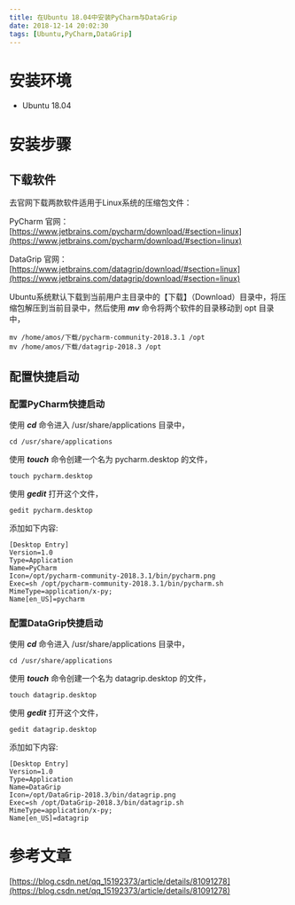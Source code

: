 ```yaml
---
title: 在Ubuntu 18.04中安装PyCharm与DataGrip
date: 2018-12-14 20:02:30
tags: [Ubuntu,PyCharm,DataGrip]
---
```

# 安装环境 #

- Ubuntu 18.04

# 安装步骤 #

## 下载软件 ##

去官网下载两款软件适用于Linux系统的压缩包文件：

PyCharm 官网：[https://www.jetbrains.com/pycharm/download/#section=linux](https://www.jetbrains.com/pycharm/download/#section=linux)

DataGrip 官网：[https://www.jetbrains.com/datagrip/download/#section=linux](https://www.jetbrains.com/datagrip/download/#section=linux)

Ubuntu系统默认下载到当前用户主目录中的【下载】（Download）目录中，将压缩包解压到当前目录中，然后使用 ***mv*** 命令将两个软件的目录移动到 opt 目录中，

	mv /home/amos/下载/pycharm-community-2018.3.1 /opt
	mv /home/amos/下载/datagrip-2018.3 /opt

## 配置快捷启动 ##

### 配置PyCharm快捷启动 ###

使用 ***cd*** 命令进入 /usr/share/applications 目录中，

	cd /usr/share/applications

使用 ***touch*** 命令创建一个名为 pycharm.desktop 的文件，

	touch pycharm.desktop

使用 ***gedit*** 打开这个文件，

	gedit pycharm.desktop

添加如下内容:

	[Desktop Entry]
	Version=1.0
	Type=Application
	Name=PyCharm
	Icon=/opt/pycharm-community-2018.3.1/bin/pycharm.png
	Exec=sh /opt/pycharm-community-2018.3.1/bin/pycharm.sh
	MimeType=application/x-py;
	Name[en_US]=pycharm

### 配置DataGrip快捷启动 ###

使用 ***cd*** 命令进入 /usr/share/applications 目录中，

	cd /usr/share/applications

使用 ***touch*** 命令创建一个名为 datagrip.desktop 的文件，

	touch datagrip.desktop

使用 ***gedit*** 打开这个文件，

	gedit datagrip.desktop

添加如下内容:

	[Desktop Entry]
	Version=1.0
	Type=Application
	Name=DataGrip
	Icon=/opt/DataGrip-2018.3/bin/datagrip.png
	Exec=sh /opt/DataGrip-2018.3/bin/datagrip.sh
	MimeType=application/x-py;
	Name[en_US]=datagrip

# 参考文章 #

[https://blog.csdn.net/qq_15192373/article/details/81091278](https://blog.csdn.net/qq_15192373/article/details/81091278)